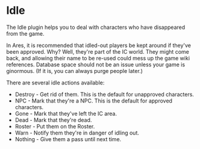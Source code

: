Idle
====

The Idle plugin helps you to deal with characters who have disappeared from the game.

In Ares, it is recommended that idled-out players be kept around if they've been approved.  Why?  Well, they're part of the IC world.  They might come back, and allowing their name to be re-used could mess up the game wiki references.  Database space should not be an issue unless your game is ginormous. (If it is, you can always purge people later.)

There are several idle actions available:

* Destroy - Get rid of them.  This is the default for unapproved characters.
* NPC - Mark that they're a NPC.  This is the default for approved characters.
* Gone - Mark that they've left the IC area.
* Dead - Mark that they're dead.
* Roster - Put them on the Roster.
* Warn - Notify them they're in danger of idling out.
* Nothing - Give them a pass until next time.


